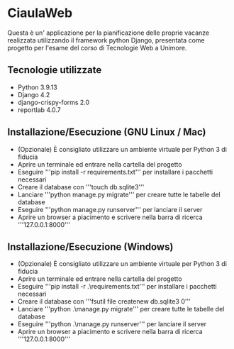 # CiaulaWeb
Questa è un' applicazione per la pianificazione delle proprie vacanze realizzata utilizzando il framework python Django,
presentata come progetto per l'esame del corso di Tecnologie Web a Unimore.


## Tecnologie utilizzate
* Python 3.9.13
* Django 4.2
* django-crispy-forms 2.0
* reportlab 4.0.7


## Installazione/Esecuzione (GNU Linux / Mac)
* (Opzionale) È consigliato utilizzare un ambiente virtuale per Python 3 di fiducia
* Aprire un terminale ed entrare nella cartella del progetto
* Eseguire '''pip install -r requirements.txt''' per installare i pacchetti necessari
* Creare il database con '''touch db.sqlite3'''
* Lanciare '''python manage.py migrate''' per creare tutte le tabelle del database
* Eseguire '''python manage.py runserver''' per lanciare il server
* Aprire un browser a piacimento e scrivere nella barra di ricerca '''127.0.0.1:8000'''

## Installazione/Esecuzione (Windows)
* (Opzionale) È consigliato utilizzare un ambiente virtuale per Python 3 di fiducia
* Aprire un terminale ed entrare nella cartella del progetto
* Eseguire '''pip install -r .\requirements.txt''' per installare i pacchetti necessari
* Creare il database con '''fsutil file createnew db.sqlite3 0'''
* Lanciare '''python .\manage.py migrate''' per creare tutte le tabelle del database
* Eseguire '''python .\manage.py runserver''' per lanciare il server
* Aprire un browser a piacimento e scrivere nella barra di ricerca '''127.0.0.1:8000'''